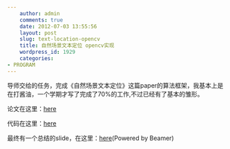 ```yaml
---
    author: admin
    comments: true
    date: 2012-07-03 13:55:56
    layout: post
    slug: text-location-opencv
    title: 自然场景文本定位 opencv实现
    wordpress_id: 1929
    categories:
- PROGRAM
---
```


导师交给的任务，完成《自然场景文本定位》这篇paper的算法框架，我基本上是在打酱油，一个学期才写了完成了70%的工作,不过已经有了基本的雏形。

论文在这里：[here](http://www.freetstar.com/processimg/location.pdf)

代码在这里：[here](https://github.com/freetstar/opencv/blob/master/location.cpp)

最终有一个总结的slide，在这里：[here](http://www.freetstar.com/processimg/summary.pdf)(Powered by Beamer)

